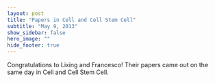 ```yaml
---
layout: post
title: "Papers in Cell and Cell Stem Cell"
subtitle: "May 9, 2013"
show_sidebar: false
hero_image: ""
hide_footer: true
---
```


Congratulations to Lixing and Francesco! Their papers came out on the same day in Cell and Cell Stem Cell.

